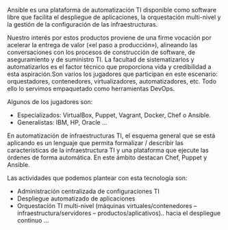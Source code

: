 Ansible es una plataforma de automatización TI disponible como software libre que facilita el despliegue de aplicaciones, la orquestación multi-nivel y la gestión de la configuración de las infraestructuras.

Nuestro interés por estos productos proviene de una firme vocación por acelerar la entrega de valor («el paso a producción»), alineando las conversaciones con los procesos de construcción de software, de aseguramiento y de suministro TI. La facultad de sistematizarlos y automatizarlos es el factor técnico que proporciona vida y credibilidad a esta aspiración.Son varios los jugadores que participan en este escenario: orquestadores, contenedores, virtualizadores, automatizadores, etc. Todo ello lo servimos empaquetado como herramientas DevOps.

Algunos de los jugadores son:

- Especializados: VirtualBox, Puppet, Vagrant, Docker, Chef o Ansible.
- Generalistas: IBM, HP, Oracle …

En automatización de infraestructuras TI, el esquema general que se está aplicando es un lenguaje que permita formalizar / describir las características de la infraestructura TI y una plataforma que ejecute las órdenes de forma automática. En este ámbito destacan Chef, Puppet y Ansible.

Las actividades que podemos plantear con esta tecnología son:
- Administración centralizada de configuraciones TI
- Despliegue automatizado de aplicaciones
- Orquestación TI multi-nivel (máquinas virtuales/contenedores – infraestructura/servidores – productos/aplicativos).. hacia el despliegue continuo …
